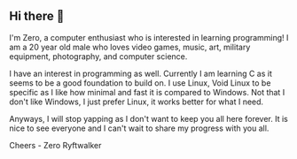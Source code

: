 ## Hi there 👋
I'm Zero, a computer enthusiast who is interested in learning programming!
I am a 20 year old male who loves video games, music, art, military equipment, photography, and computer science.

I have an interest in programming as well. Currently I am learning C as it seems to be a good foundation to build on. I use Linux, Void Linux to be specific as I like how minimal and fast it is compared to Windows. Not that I don't like Windows, I just prefer Linux, it works better for what I need.

Anyways, I will stop yapping as I don't want to keep you all here forever. It is nice to see everyone and I can't wait to share my progress with you all.

Cheers - Zero Ryftwalker

<!--
**Zero-Ryftwalker/Zero-Ryftwalker** is a ✨ _special_ ✨ repository because its `README.md` (this file) appears on your GitHub profile.

Here are some ideas to get you started:

- 🔭 I’m currently working on ...
- 🌱 I’m currently learning ...
- 👯 I’m looking to collaborate on ...
- 🤔 I’m looking for help with ...
- 💬 Ask me about ...
- 📫 How to reach me: ...
- 😄 Pronouns: ...
- ⚡ Fun fact: ...
-->
